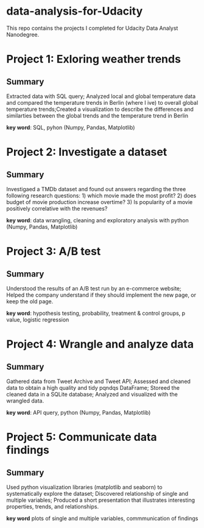 # data-analysis-for-Udacity
This repo contains the projects I completed for Udacity Data Analyst Nanodegree.
# Project 1: Exloring weather trends
## Summary
Extracted data with SQL query; Analyzed local and global temperature data and compared the temperature trends in Berlin (where I ive) to overall global temperature trends;Created a visualization to describe the differences and similarties between the global trends and the temperature trend in Berlin<p>
**key word**: SQL, pyhon (Numpy, Pandas, Matplotlib)

# Project 2: Investigate a dataset
## Summary
Investigaed a TMDb dataset and found out answers regarding the three following research questions: 1) which movie made the most profit? 2) does budget of movie production increase overtime? 3) Is popularity of a movie positively correlative with the revenues? <p>
**key word**: data wrangling, cleaning and exploratory analysis with python (Numpy, Pandas, Matplotlib)

# Project 3: A/B test
## Summary
Understood the results of an A/B test run by an e-commerce website; Helped the company understand if they should implement the new page, or keep the old page. <p>
**key word**: hypothesis testing, probability, treatment & control groups, p value, logistic regression


# Project 4: Wrangle and analyze data
## Summary
Gathered data from Tweet Archive and Tweet API; Assessed and cleaned data to obtain a high quality and tidy pqndqs DataFrame; Storeed the cleaned data in a SQLite database; Analyzed and visualized with the wrangled data. <p>
**key word**: API query, python (Numpy, Pandas, Matplotlib)

# Project 5: Communicate data findings
## Summary
Used python visualization libraries (matplotlib and seaborn) to systematically explore the dataset; Discovered relationship of single and multiple variables; Produced a short presentation that illustrates interesting properties, trends, and relationships. <p> 
**key word** plots of single and multiple variables, commmunication of findings
